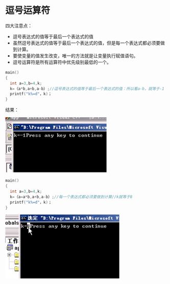 # 逗号运算符



四大注意点：

* 逗号表达式的值等于最后一个表达式的值
* 虽然逗号表达式的值等于最后一个表达式的值，但是每一个表达式都必须要做到计算。
* 要使变量的值发生改变，唯一的方法就是让变量执行赋值语句。
* 逗号运算符是所有运算符中优先级别最低的一个。



```c
main()
{
  int a=3,b=4,k;
  k=（a*b,a+b,a-b）;//逗号表达式的值等于最后一个表达式的值：所以看a-b，就等于-1
  printf("k%=d"，k)；
}
```

结果：

![img](逗号运算符.assets/v2-2500417abbad8119c74fd659a37b5487_720w.png)

```c
main()
{
  int a=3,b=4,k;
  k=（a=a*b,a+b,a-b）;//每一个表达式都必须要做到计算//k就等于8
  printf("k%=d"，k)；
}
```

![img](逗号运算符.assets/v2-0c939770985206bcb45096cf865b9fe9_720w.png)